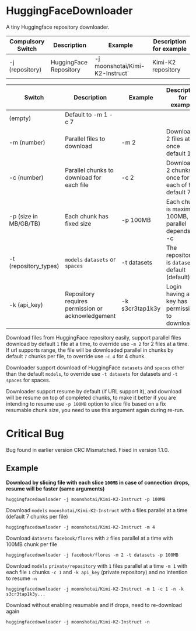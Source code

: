 # HuggingFaceDownloader

A tiny Huggingface repository downloader.

| Compulsory Switch      | Description                                       | Example                         | Description for example                              |
| ---------------------- | ------------------------------------------------- | ------------------------------- | ---------------------------------------------------- |
| -j (repository)        | HuggingFace Repository                            | -j moonshotai/Kimi-K2-Instruct` | Kimi-K2 repository                                   |

| Switch                 | Description                                       | Example                         | Description for example                              |
| ---------------------- | ------------------------------------------------- | ------------------------------- | ---------------------------------------------------- |
| (empty)                | Default to -m 1 -c 7                              |                                 |                                                      |
| -m (number)            | Parallel files to download                        | -m 2                            | Download 2 files at once default 1                   |
| -c (number)            | Parallel chunks to download for each file         | -c 2                            | Download 2 chunks at once for each of file default 7 |
| -p (size in MB/GB/TB)  | Each chunk has fixed size                         | -p 100MB                        | Each chunk is maximum 100MB, parallel depends on -c  |
| -t (repository_types)  | `models` `datasets` or `spaces`                   | -t datasets                     | The repository is `datasets` default (default)       |
| -k (api_key)           | Repository requires permission or acknowledgement | -k s3cr3tap1k3y                 | Login having api key has permission to download      |

Download files from HuggingFace repository easily, support parallel files download by default `1` file at a time, to override use `-m 2` for 2 files at a time.
If url supports range, the file will be downloaded parallel in chunks by default `7` chunks per file, to override use `-c 4` for 4 chunk.

Downloader support download of HuggingFace `datasets` and `spaces` other than the default `models`, to override use `-t datasets` for datasets and `-t spaces` for spaces.

Downloader support resume by default (if URL support it), and download will be resume on top of completed chunks, to make it better if you are intending to resume use `-p 100MB` option to slice file based on a fix resumable chunk size, you need to use this argument again during re-run.

# Critical Bug

Bug found in earlier version CRC Mismatched. Fixed in version 1.1.0.

## Example

**Download by slicing file with each slice `100MB` in case of connection drops, resume will be faster (same arguments)**
```
huggingfacedownloader -j moonshotai/Kimi-K2-Instruct -p 100MB
```

Download `models` `moonshotai/Kimi-K2-Instruct` with `4` files parallel at a time (default 7 chunks per file)
```
huggingfacedownloader -j moonshotai/Kimi-K2-Instruct -m 4
```

Download `datasets` `facebook/flores` with `2` files parallel at a time with 100MB chunk per file
```
huggingfacedownloader -j facebook/flores -m 2 -t datasets -p 100MB
```

Download `models` `private/repository` with `1` files parallel at a time `-m 1` with each file `1` chunks `-c 1` and `-k api_key` (private repository) and no intention to resume `-n`
```
huggingfacedownloader -j moonshotai/Kimi-K2-Instruct -m 1 -c 1 -n -k s3cr3tap1k3y...
```

Download without enabling resumable and if drops, need to re-download again
```
huggingfacedownloader -j moonshotai/Kimi-K2-Instruct -n
```
